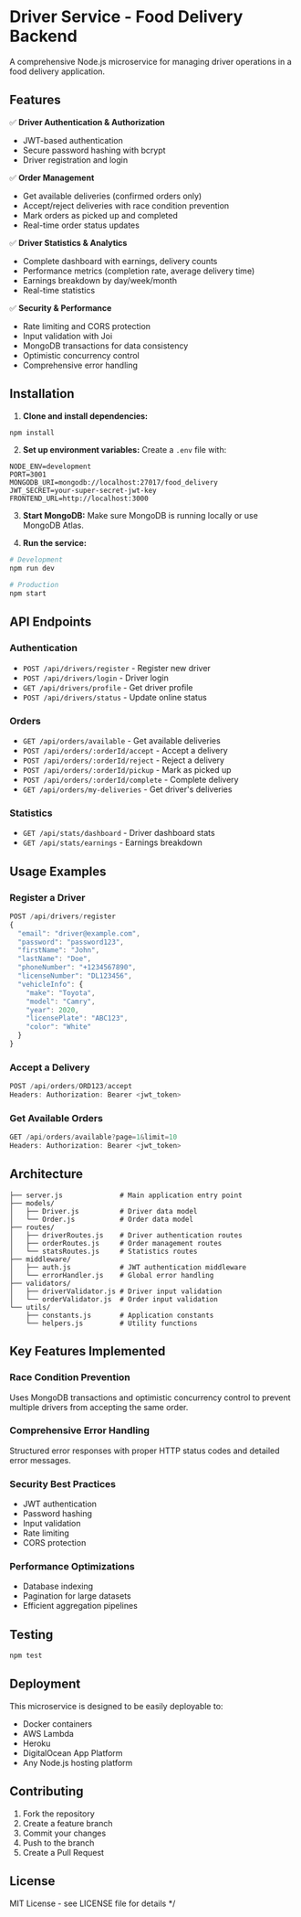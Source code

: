 # Driver Service - Food Delivery Backend

A comprehensive Node.js microservice for managing driver operations in a food delivery application.

## Features

✅ **Driver Authentication & Authorization**

- JWT-based authentication
- Secure password hashing with bcrypt
- Driver registration and login

✅ **Order Management**

- Get available deliveries (confirmed orders only)
- Accept/reject deliveries with race condition prevention
- Mark orders as picked up and completed
- Real-time order status updates

✅ **Driver Statistics & Analytics**

- Complete dashboard with earnings, delivery counts
- Performance metrics (completion rate, average delivery time)
- Earnings breakdown by day/week/month
- Real-time statistics

✅ **Security & Performance**

- Rate limiting and CORS protection
- Input validation with Joi
- MongoDB transactions for data consistency
- Optimistic concurrency control
- Comprehensive error handling

## Installation

1. **Clone and install dependencies:**

```bash
npm install
```

2. **Set up environment variables:**
Create a `.env` file with:

```env
NODE_ENV=development
PORT=3001
MONGODB_URI=mongodb://localhost:27017/food_delivery
JWT_SECRET=your-super-secret-jwt-key
FRONTEND_URL=http://localhost:3000
```

3. **Start MongoDB:**
Make sure MongoDB is running locally or use MongoDB Atlas.

4. **Run the service:**

```bash
# Development
npm run dev

# Production
npm start
```

## API Endpoints

### Authentication

- `POST /api/drivers/register` - Register new driver
- `POST /api/drivers/login` - Driver login
- `GET /api/drivers/profile` - Get driver profile
- `POST /api/drivers/status` - Update online status

### Orders

- `GET /api/orders/available` - Get available deliveries
- `POST /api/orders/:orderId/accept` - Accept a delivery
- `POST /api/orders/:orderId/reject` - Reject a delivery
- `POST /api/orders/:orderId/pickup` - Mark as picked up
- `POST /api/orders/:orderId/complete` - Complete delivery
- `GET /api/orders/my-deliveries` - Get driver's deliveries

### Statistics

- `GET /api/stats/dashboard` - Driver dashboard stats
- `GET /api/stats/earnings` - Earnings breakdown

## Usage Examples

### Register a Driver

```javascript
POST /api/drivers/register
{
  "email": "driver@example.com",
  "password": "password123",
  "firstName": "John",
  "lastName": "Doe",
  "phoneNumber": "+1234567890",
  "licenseNumber": "DL123456",
  "vehicleInfo": {
    "make": "Toyota",
    "model": "Camry",
    "year": 2020,
    "licensePlate": "ABC123",
    "color": "White"
  }
}
```

### Accept a Delivery

```javascript
POST /api/orders/ORD123/accept
Headers: Authorization: Bearer <jwt_token>
```

### Get Available Orders

```javascript
GET /api/orders/available?page=1&limit=10
Headers: Authorization: Bearer <jwt_token>
```

## Architecture

```
├── server.js              # Main application entry point
├── models/
│   ├── Driver.js          # Driver data model
│   └── Order.js           # Order data model
├── routes/
│   ├── driverRoutes.js    # Driver authentication routes
│   ├── orderRoutes.js     # Order management routes
│   └── statsRoutes.js     # Statistics routes
├── middleware/
│   ├── auth.js            # JWT authentication middleware
│   └── errorHandler.js    # Global error handling
├── validators/
│   ├── driverValidator.js # Driver input validation
│   └── orderValidator.js  # Order input validation
└── utils/
    ├── constants.js       # Application constants
    └── helpers.js         # Utility functions
```

## Key Features Implemented

### Race Condition Prevention

Uses MongoDB transactions and optimistic concurrency control to prevent multiple drivers from accepting the same order.

### Comprehensive Error Handling

Structured error responses with proper HTTP status codes and detailed error messages.

### Security Best Practices

- JWT authentication
- Password hashing
- Input validation
- Rate limiting
- CORS protection

### Performance Optimizations

- Database indexing
- Pagination for large datasets
- Efficient aggregation pipelines

## Testing

```bash
npm test
```

## Deployment

This microservice is designed to be easily deployable to:

- Docker containers
- AWS Lambda
- Heroku
- DigitalOcean App Platform
- Any Node.js hosting platform

## Contributing

1. Fork the repository
2. Create a feature branch
3. Commit your changes
4. Push to the branch
5. Create a Pull Request

## License

MIT License - see LICENSE file for details
*/

